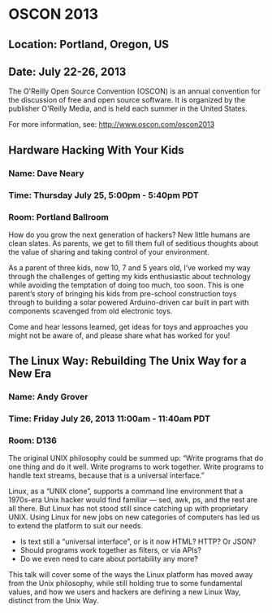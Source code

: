 # OSCON 2013
## Location: Portland, Oregon, US
## Date: July 22-26, 2013

The O'Reilly Open Source Convention (OSCON) is an annual convention for
the discussion of free and open source software. It is organized by
the publisher O'Reilly Media, and is held each summer in the United States.

For more information, see: <http://www.oscon.com/oscon2013>

## Hardware Hacking With Your Kids 
### Name: Dave Neary
### Time:  Thursday July 25, 5:00pm - 5:40pm PDT
### Room: Portland Ballroom

How do you grow the next generation of hackers? New little humans are
clean slates. As parents, we get to fill them full of seditious
thoughts about the value of sharing and taking control of your
environment.

As a parent of three kids, now 10, 7 and 5 years old, I’ve worked my
way through the challenges of getting my kids enthusiastic about
technology while avoiding the temptation of doing too much, too soon.
This is one parent’s story of bringing his kids from pre-school
construction toys through to building a solar powered Arduino-driven
car built in part with components scavenged from old electronic toys.

Come and hear lessons learned, get ideas for toys and approaches you
might not be aware of, and please share what has worked for you!


## The Linux Way: Rebuilding The Unix Way for a New Era
### Name: Andy Grover
### Time: Friday July 26, 2013 11:00am - 11:40am PDT
### Room: D136

The original UNIX philosophy could be summed up: “Write programs that do one
thing and do it well. Write programs to work together. Write programs to
handle text streams, because that is a universal interface.”

Linux, as a “UNIX clone”, supports a command line environment that a
1970s-era Unix hacker would find familiar — sed, awk, ps, and the rest
are all there. But Linux has not stood still since catching up with
proprietary UNIX. Using Linux for new jobs on new categories of
computers has led us to extend the platform to suit our needs.

  * Is text still a “universal interface”, or is it now HTML? HTTP? Or JSON?
  * Should programs work together as filters, or via APIs?
  * Do we even need to care about portability any more?

This talk will cover some of the ways the Linux platform has moved away
from the Unix philosophy, while still holding true to some fundamental
values, and how we users and hackers are defining a new Linux Way,
distinct from the Unix Way.

